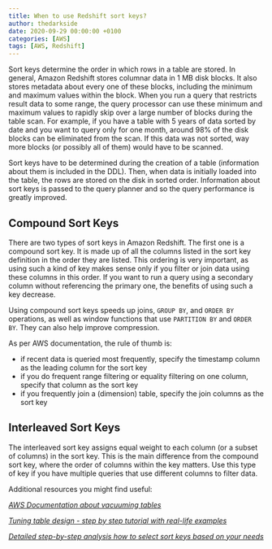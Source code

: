 ```yaml
---
title: When to use Redshift sort keys?
author: thedarkside
date: 2020-09-29 00:00:00 +0100
categories: [AWS]
tags: [AWS, Redshift]
---
```


Sort keys determine the order in which rows in a table are stored. In general, Amazon Redshift stores columnar data in 1 MB disk blocks. It also stores metadata about every one of these blocks, including the minimum and maximum values within the block. When you run a query that restricts result data to some range, the query processor can use these minimum and maximum values to rapidly skip over a large number of blocks during the table scan. For example, if you have a table with 5 years of data sorted by date and you want to query only for one month, around 98% of the disk blocks can be eliminated from the scan. If this data was not sorted, way more blocks (or possibly all of them) would have to be scanned.

Sort keys have to be determined during the creation of a table (information about them is included in the DDL). Then, when data is initially loaded into the table, the rows are stored on the disk in sorted order. Information about sort keys is passed to the query planner and so the query performance is greatly improved.

## Compound Sort Keys

There are two types of sort keys in Amazon Redshift. The first one is a compound sort key. It is made up of all the columns listed in the sort key definition in the order they are listed. This ordering is very important, as using such a kind of key makes sense only if you filter or join data using these columns in this order. If you want to run a query using a secondary column without referencing the primary one, the benefits of using such a key decrease. 

Using compound sort keys speeds up joins, `GROUP BY`, and `ORDER BY` operations, as well as window functions that use `PARTITION BY` and `ORDER BY`. They can also help improve compression.

As per AWS documentation, the rule of thumb is:
- if recent data is queried most frequently, specify the timestamp column as the leading column for the sort key
- if you do frequent range filtering or equality filtering on one column, specify that column as the sort key
- if you frequently join a (dimension) table, specify the join columns as the sort key


## Interleaved Sort Keys

The interleaved sort key assigns equal weight to each column (or a subset of columns) in the sort key. This is the main difference from the compound sort key, where the order of columns within the key matters. Use this type of key if you have multiple queries that use different columns to filter data. 

Additional resources you might find useful:

_[AWS Documentation about vacuuming tables](https://docs.aws.amazon.com/redshift/latest/dg/t_Reclaiming_storage_space202.html)_

_[Tuning table design - step by step tutorial with real-life examples](https://docs.aws.amazon.com/redshift/latest/dg/tutorial-tuning-tables.html)_

_[Detailed step-by-step analysis how to select sort keys based on your needs](https://aws.amazon.com/blogs/big-data/amazon-redshift-engineerings-advanced-table-design-playbook-compound-and-interleaved-sort-keys/)_

